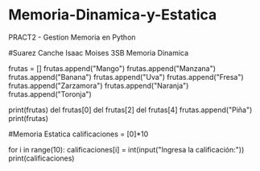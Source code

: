 # Memoria-Dinamica-y-Estatica
PRACT2 - Gestion Memoria en Python

#Suarez Canche Isaac Moises 3SB Memoria Dinamica 

frutas = []
frutas.append("Mango")
frutas.append("Manzana")
frutas.append("Banana")
frutas.append("Uva")
frutas.append("Fresa")
frutas.append("Zarzamora")
frutas.append("Naranja")
frutas.append("Toronja")

print(frutas)
del frutas[0]
del frutas[2]
del frutas[4]
frutas.append("Piña")
print(frutas)

#Memoria Estatica
calificaciones = [0]*10

for i in range(10):
    calificaciones[i] = int(input("Ingresa la calificación:"))
print(calificaciones)

